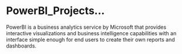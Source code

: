 # PowerBI_Projects...
PowerBI is a business analytics service by Microsoft that provides interactive visualizations and business intelligence capabilities with an interface simple enough for end users to create their own reports and dashboards.
